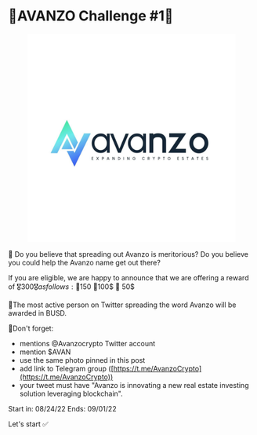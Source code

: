# 🔹AVANZO Challenge #1🔹

<figure><img src=".gitbook/assets/photo_2022-08-19_21-03-44 (1).jpg" alt=""><figcaption></figcaption></figure>

📢 Do you believe that spreading out Avanzo is meritorious? Do you believe you could help the Avanzo name get out there?

If you are eligible, we are happy to announce that we are offering a reward of 🎖️$300🎖️ as follows: 🥇150$ 🥈100$ 🥉 50$

🔹The most active person on Twitter spreading the word Avanzo will be awarded in BUSD.

💬Don't forget:

* mentions @Avanzocrypto Twitter account
* mention $AVAN
* use the same photo pinned in this post
* add link to Telegram group ([https://t.me/AvanzoCrypto](https://t.me/AvanzoCrypto))
* your tweet must have "Avanzo is innovating a new real estate investing solution leveraging blockchain".

Start in: 08/24/22 Ends: 09/01/22

Let's start ✅
